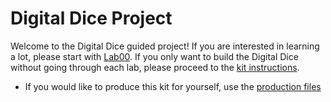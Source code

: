 # Digital Dice Project

Welcome to the Digital Dice guided project! If you are interested in learning a lot, please start with [Lab00](https://github.com/oconv/DigitalDiceProject/blob/main/lab00/LAB00.md). If you only want to build the Digital Dice without going through each lab, please proceed to the [kit instructions](https://github.com/oconv/DigitalDiceProject/blob/main/INSTRUCTIONS.md).

- If you would like to produce this kit for yourself, use the [production files](https://github.com/oconv/DigitalDiceProject/tree/main/prod-files)
